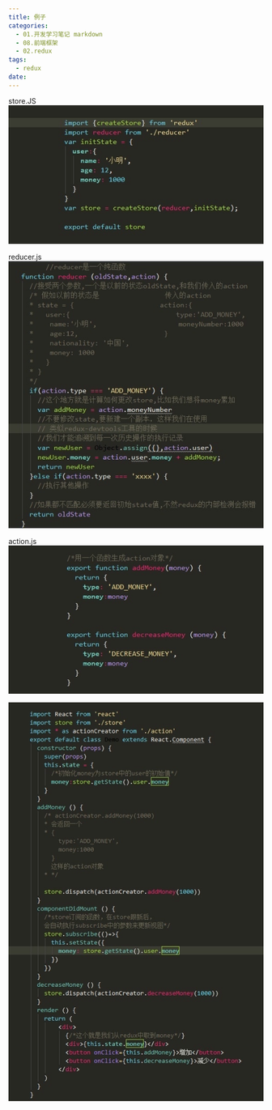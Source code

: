 ```yaml
---
title: 例子
categories:
  - 01.开发学习笔记 markdown
  - 08.前端框架
  - 02.redux
tags:
  - redux
date:
---
```


store.JS
![](https://raw.githubusercontent.com/ayrikiya/pic-store/main/note/15559229395337.jpg)

reducer.js
![](https://raw.githubusercontent.com/ayrikiya/pic-store/main/note/15559228413784.jpg)

action.js
![](https://raw.githubusercontent.com/ayrikiya/pic-store/main/note/15559229312571.jpg)


![](https://raw.githubusercontent.com/ayrikiya/pic-store/main/note/15559229351278.jpg)

